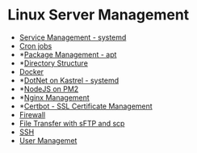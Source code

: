 # Linux Server Management

- [Service Management - systemd](service-management.md)
- [Cron jobs](cron-jobs.md)
- *[Package Management - apt](https://google.com)
- *[Directory Structure](https://google.com)
- [Docker](docker.md)
- *[DotNet on Kastrel - systemd](https://google.com)
- *[NodeJS on PM2](https://google.com)
- *[Nginx Management](https://google.com)
- *[Certbot - SSL Certificate Management](https://google.com)
- [Firewall](firewall.md)
- [File Transfer with sFTP and scp](file-transfer.md)
- [SSH](ssh.md)
- [User Managemet](user-management.md)
